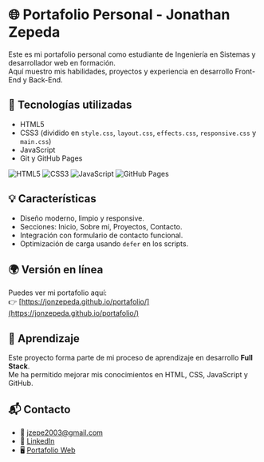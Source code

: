 # 🌐 Portafolio Personal - Jonathan Zepeda

Este es mi portafolio personal como estudiante de Ingeniería en Sistemas y desarrollador web en formación.  
Aquí muestro mis habilidades, proyectos y experiencia en desarrollo Front-End y Back-End.

## 🚀 Tecnologías utilizadas

- HTML5
- CSS3 (dividido en `style.css`, `layout.css`, `effects.css`, `responsive.css` y `main.css`)
- JavaScript
- Git y GitHub Pages

![HTML5](https://img.shields.io/badge/HTML5-E34F26?style=for-the-badge&logo=html5&logoColor=white)
![CSS3](https://img.shields.io/badge/CSS3-1572B6?style=for-the-badge&logo=css3&logoColor=white)
![JavaScript](https://img.shields.io/badge/JavaScript-F7DF1E?style=for-the-badge&logo=javascript&logoColor=black)
![GitHub Pages](https://img.shields.io/badge/GitHub%20Pages-222222?style=for-the-badge&logo=github&logoColor=white)


## 💡 Características

- Diseño moderno, limpio y responsive.
- Secciones: Inicio, Sobre mí, Proyectos, Contacto.
- Integración con formulario de contacto funcional.
- Optimización de carga usando `defer` en los scripts.

## 🌍 Versión en línea

Puedes ver mi portafolio aquí:  
👉 [https://jonzepeda.github.io/portafolio/](https://jonzepeda.github.io/portafolio/)

## 🧠 Aprendizaje

Este proyecto forma parte de mi proceso de aprendizaje en desarrollo **Full Stack**.  
Me ha permitido mejorar mis conocimientos en HTML, CSS, JavaScript y GitHub.

## 📬 Contacto

- 📧 jzepe2003@gmail.com
- 💼 [LinkedIn](https://www.linkedin.com/in/zepeda-jonathan/)
- 🖥️ [Portafolio Web](https://jonzepeda.github.io/portafolio/)
